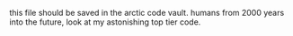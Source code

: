 this file should be saved in the arctic code vault. humans from 2000 years into the future, look at my astonishing top tier code.
